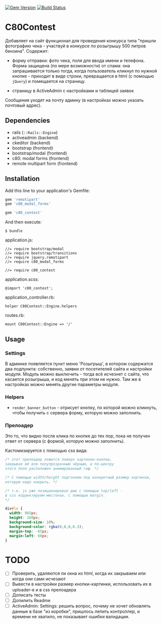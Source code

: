 [![Gem Version](https://badge.fury.io/rb/c80_contest.svg)](http://badge.fury.io/rb/c80_contest)
[![Build Status](https://travis-ci.org/c080609a/c80_contest.svg?branch=master)](https://travis-ci.org/c080609a/c80_contest)

# C80Contest

Добавляет на сайт функционал для проведения конкурса типа "пришли фотографию чека - участвуй в конкурсе по розыгрышу 500 литров бензина".
Содержит:

* форму отправки: фото чека, поля для ввода имени и телефона. Форма
защищена (по мере возможности) от спама: она запрашивается только тогда,
когда пользователь кликнул по нужной кнопке - приходит в виде строки,
превращается в html (с помощью `jQuery`) и помещается на страницу.

* страницу в ActiveAdmin с настройками и таблицей заявок

Сообщения уходят на почту админу (в настройках можно указать почтовый адрес).

## Dependencies

* rails (`::Rails::Engine`)
* activeadmin (backend)
* ckeditor (backend)
* bootstrap (frontend)
* bootstrap/modal (frontend)
* c80: modal forms (frontend)
* remote multipart form (frontend)

## Installation

Add this line to your application's Gemfile:

```ruby
gem 'remotipart'
gem 'c80_modal_forms'

gem 'c80_contest'
```

And then execute:

    $ bundle

application.js:

    //= require bootstrap/modal
    //= require bootstrap/transitions
    //= require jquery.remotipart
    //= require c80_modal_forms
    
    //= require c80_contest

application.scss:

    @import 'c80_contest';

application_controller.rb:

    helper C80Contest::Engine.helpers

routes.rb:

    mount C80Contest::Engine => '/'

## Usage

### Settings

В админке появляется пункт меню 'Розыгрыш', в котором содержатся
два подпункта: собственно, заявки от посетителей сайта и настройки
модуля. Модуль можно выключить - тогда всё исчезнет с сайта, что
касается розыгрыша, и код менять при этом не нужно. Там же в настройках
можно менять другие параметры модуля.

### Helpers

* `render_banner_button` - отрисует кнопку, по которой можно кликнуть,
чтобы получить с сервера форму, которую можно заполнить.

### Прелоадер

Это то, что видно после клика по кнопке до тех пор,
пока не получен ответ от сервера (с формой, которую можно заполнить).

Кастомизируется с помощью css вида:

```css
/* этот прелоадер ложится поверх картинки-кнопки,
закрывая её всю полупрозрачным чёрным, а по-центру
этого поля расположен анимированный гиф. */

/* С помощью width/height подгоняем под конкретный размер картинки,
которую надо накрыть. */

/* т.к. js уже позиционировал див с помощью top/left - 
в css корректируем местонах. с помощью margin.
*/

div#lo {
  width: 965px;  
  height: 160px;
  background-size: 10%;
  background-color: rgba(0,0,0,0.3);
  margin-top: -65px; 
  margin-left: 60px;
}
```

# TODO

* [ ] Проверить, удаляются ли окна из html, когда их закрываем или когда они сами исчезают
* [ ] Вывести в настройки размер кнопки-картинки, использовать их в uploader-е и в css прелоадера
* [ ] Дописать тесты
* [ ] Допилить Readme
* [ ] ActiveAdmin: Settings: решить вопрос, почему не хочет обновлять данные в базе "из коробки",
пришлось лепить контроллер, и времени не хватило, не показывает ошибки валидации.